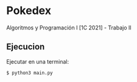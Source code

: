 # Pokedex

Algoritmos y Programación I [1C 2021] - Trabajo II

## Ejecucion

Ejecutar en una terminal:

```
$ python3 main.py
```

